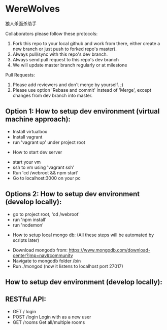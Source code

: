 # WereWolves
狼人杀面杀助手

Collaborators please follow these protocols:
1. Fork this repo to your local github and work from there, either create a new branch or just push to forked repo's master).
2. Always pull/sync with this repo's dev branch.
3. Always send pull request to this repo's dev branch
4. We will update master branch regularly or at milestone

Pull Requests:
1. Please add reviewers and don't merge by yourself. ;)
2. Please use option 'Rebase and commit' instead of 'Merge', except changes from dev branch into master.

## Option 1: How to setup dev environment (virtual machine approach):
- Install virtualbox
- Install vagrant
- run 'vagrant up' under project root

* How to start dev server
- start your vm
- ssh to vm using 'vagrant ssh'
- Run 'cd /webroot && npm start'
- Go to localhost:3000 on your pc

## Options 2: How to setup dev environment (develop locally):
- go to project root, 'cd /webroot'
- run 'npm install'
- run 'nodemon'
* How to setup local mongo db: (All these steps will be automated by scripts later)
- Download mongodb from: https://www.mongodb.com/download-center?jmp=nav#community
- Navigate to mongodb folder /bin
- Run ./mongod (now it listens to localhost port 27017)

## How to setup dev environment (develop locally):

## RESTful API:
- GET     /                       login
- POST    /login                  Login with as a new user
- GET     /rooms                  Get all/multiple rooms
